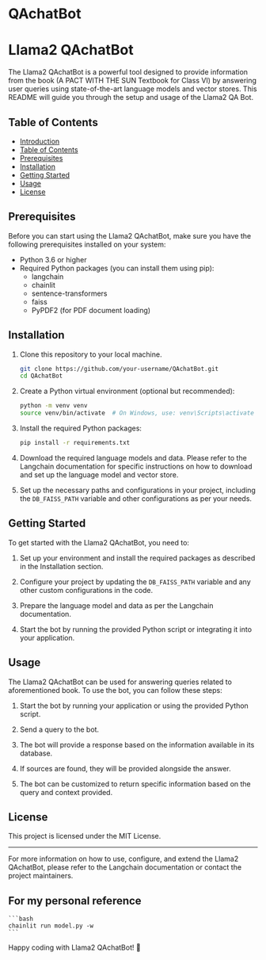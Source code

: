 # QAchatBot



# Llama2 QAchatBot

The Llama2 QAchatBot is a powerful tool designed to provide information from the book (A PACT WITH THE SUN Textbook for Class VI) by answering user queries using state-of-the-art language models and vector stores. This README will guide you through the setup and usage of the Llama2 QA Bot.

## Table of Contents

- [Introduction](#QAchatBot)
- [Table of Contents](#table-of-contents)
- [Prerequisites](#prerequisites)
- [Installation](#installation)
- [Getting Started](#getting-started)
- [Usage](#usage)
- [License](#license)

## Prerequisites

Before you can start using the Llama2 QAchatBot, make sure you have the following prerequisites installed on your system:

- Python 3.6 or higher
- Required Python packages (you can install them using pip):
    - langchain
    - chainlit
    - sentence-transformers
    - faiss
    - PyPDF2 (for PDF document loading)

## Installation

1. Clone this repository to your local machine.

    ```bash
    git clone https://github.com/your-username/QAchatBot.git
    cd QAchatBot
    ```

2. Create a Python virtual environment (optional but recommended):

    ```bash
    python -m venv venv
    source venv/bin/activate  # On Windows, use: venv\Scripts\activate
    ```

3. Install the required Python packages:

    ```bash
    pip install -r requirements.txt
    ```

4. Download the required language models and data. Please refer to the Langchain documentation for specific instructions on how to download and set up the language model and vector store.

5. Set up the necessary paths and configurations in your project, including the `DB_FAISS_PATH` variable and other configurations as per your needs.

## Getting Started

To get started with the Llama2 QAchatBot, you need to:

1. Set up your environment and install the required packages as described in the Installation section.

2. Configure your project by updating the `DB_FAISS_PATH` variable and any other custom configurations in the code.

3. Prepare the language model and data as per the Langchain documentation.

4. Start the bot by running the provided Python script or integrating it into your application.

## Usage

The Llama2 QAchatBot can be used for answering queries related to aforementioned book. To use the bot, you can follow these steps:

1. Start the bot by running your application or using the provided Python script.

2. Send a query to the bot.

3. The bot will provide a response based on the information available in its database.

4. If sources are found, they will be provided alongside the answer.

5. The bot can be customized to return specific information based on the query and context provided.


## License

This project is licensed under the MIT License.

---

For more information on how to use, configure, and extend the Llama2 QAchatBot, please refer to the Langchain documentation or contact the project maintainers.

## For my personal reference
    ```bash
    chainlit run model.py -w
    ```

Happy coding with Llama2 QAchatBot! 🚀